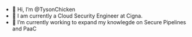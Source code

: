 - 👋 Hi, I’m @TysonChicken
- 👀 I am currently a Cloud Security Engineer at Cigna.
- 🌱 I’m currently working to expand my knowlegde on Secure Pipelines and PaaC

<!---
TysonChicken/TysonChicken is a ✨ special ✨ repository because its `README.md` (this file) appears on your GitHub profile.
You can click the Preview link to take a look at your changes.
--->
